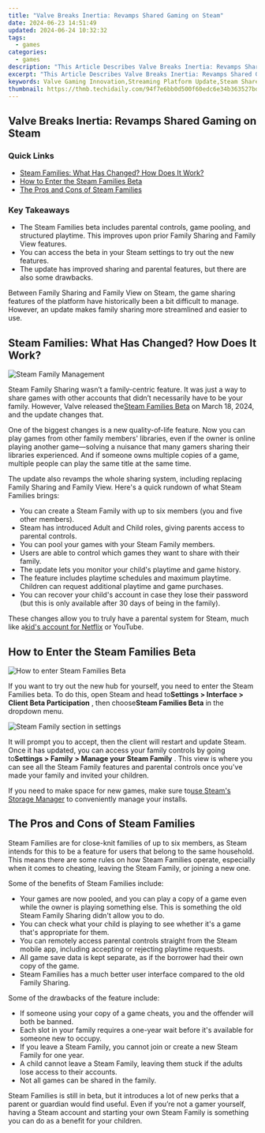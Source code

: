 ```yaml
---
title: "Valve Breaks Inertia: Revamps Shared Gaming on Steam"
date: 2024-06-23 14:51:49
updated: 2024-06-24 10:32:32
tags:
  - games
categories:
  - games
description: "This Article Describes Valve Breaks Inertia: Revamps Shared Gaming on Steam"
excerpt: "This Article Describes Valve Breaks Inertia: Revamps Shared Gaming on Steam"
keywords: Valve Gaming Innovation,Streaming Platform Update,Steam Shared Experiences,Inertia Gameplay Change,Revamped Multiplayer,Steam User Community,Gaming Tech Advancement
thumbnail: https://thmb.techidaily.com/94f7e6bb0d500f60edc6e34b363527bd47bbfffa481cdc60b824492075830e06.jpg
---
```


## Valve Breaks Inertia: Revamps Shared Gaming on Steam

### Quick Links

* [Steam Families: What Has Changed? How Does It Work?](#steam-families-what-has-changed-how-does-it-work)
* [How to Enter the Steam Families Beta](#how-to-enter-the-steam-families-beta)
* [The Pros and Cons of Steam Families](#the-pros-and-cons-of-steam-families)

### Key Takeaways

* The Steam Families beta includes parental controls, game pooling, and structured playtime. This improves upon prior Family Sharing and Family View features.
* You can access the beta in your Steam settings to try out the new features.
* The update has improved sharing and parental features, but there are also some drawbacks.

 Between Family Sharing and Family View on Steam, the game sharing features of the platform have historically been a bit difficult to manage. However, an update makes family sharing more streamlined and easier to use.

## Steam Families: What Has Changed? How Does It Work?

![Steam Family Management](https://static1.makeuseofimages.com/wordpress/wp-content/uploads/2024/03/steam-family-management-1.jpg)

 Steam Family Sharing wasn’t a family-centric feature. It was just a way to share games with other accounts that didn’t necessarily have to be your family. However, Valve released the[Steam Families Beta](https://store.steampowered.com/news/app/593110/view/4149575031735702628) on March 18, 2024, and the update changes that.

 One of the biggest changes is a new quality-of-life feature. Now you can play games from other family members' libraries, even if the owner is online playing another game—solving a nuisance that many gamers sharing their libraries experienced. And if someone owns multiple copies of a game, multiple people can play the same title at the same time.

 The update also revamps the whole sharing system, including replacing Family Sharing and Family View. Here's a quick rundown of what Steam Families brings:

* You can create a Steam Family with up to six members (you and five other members).
* Steam has introduced Adult and Child roles, giving parents access to parental controls.
* You can pool your games with your Steam Family members.
* Users are able to control which games they want to share with their family.
* The update lets you monitor your child's playtime and game history.
* The feature includes playtime schedules and maximum playtime. Children can request additional playtime and game purchases.
* You can recover your child's account in case they lose their password (but this is only available after 30 days of being in the family).

 These changes allow you to truly have a parental system for Steam, much like a[kid's account for Netflix](https://www.makeuseof.com/how-to-create-netflix-kids-profile/) or YouTube.

## How to Enter the Steam Families Beta

![How to enter Steam Families Beta](https://static1.makeuseofimages.com/wordpress/wp-content/uploads/2024/03/how-to-enter-steam-families-beta.JPG)

 If you want to try out the new hub for yourself, you need to enter the Steam Families beta. To do this, open Steam and head to**Settings > Interface > Client Beta Participation** , then choose**Steam Families Beta** in the dropdown menu.

![Steam Family section in settings](https://static1.makeuseofimages.com/wordpress/wp-content/uploads/2024/03/steam-family-section-in-settings.jpg)

 It will prompt you to accept, then the client will restart and update Steam. Once it has updated, you can access your family controls by going to**Settings > Family** **\> Manage your Steam Family** . This view is where you can see all the Steam Family features and parental controls once you've made your family and invited your children.

 If you need to make space for new games, make sure to[use Steam's Storage Manager](https://www.makeuseof.com/how-to-use-steam-storage-manager/) to conveniently manage your installs.

## The Pros and Cons of Steam Families

 Steam Families are for close-knit families of up to six members, as Steam intends for this to be a feature for users that belong to the same household. This means there are some rules on how Steam Families operate, especially when it comes to cheating, leaving the Steam Family, or joining a new one.

Some of the benefits of Steam Families include:

* Your games are now pooled, and you can play a copy of a game even while the owner is playing something else. This is something the old Steam Family Sharing didn't allow you to do.
* You can check what your child is playing to see whether it's a game that's appropriate for them.
* You can remotely access parental controls straight from the Steam mobile app, including accepting or rejecting playtime requests.
* All game save data is kept separate, as if the borrower had their own copy of the game.
* Steam Families has a much better user interface compared to the old Family Sharing.

Some of the drawbacks of the feature include:

* If someone using your copy of a game cheats, you and the offender will both be banned.
* Each slot in your family requires a one-year wait before it's available for someone new to occupy.
* If you leave a Steam Family, you cannot join or create a new Steam Family for one year.
* A child cannot leave a Steam Family, leaving them stuck if the adults lose access to their accounts.
* Not all games can be shared in the family.

 Steam Families is still in beta, but it introduces a lot of new perks that a parent or guardian would find useful. Even if you’re not a gamer yourself, having a Steam account and starting your own Steam Family is something you can do as a benefit for your children.


<ins class="adsbygoogle"
     style="display:block"
     data-ad-format="autorelaxed"
     data-ad-client="ca-pub-7571918770474297"
     data-ad-slot="1223367746"></ins>



<ins class="adsbygoogle"
     style="display:block"
     data-ad-client="ca-pub-7571918770474297"
     data-ad-slot="8358498916"
     data-ad-format="auto"
     data-full-width-responsive="true"></ins>
